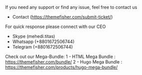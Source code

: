 If you need any support or find any issue, feel free to contact us
- Contact (https://themefisher.com/submit-ticket/)

For quick response please connect with our CEO
- Skype (mehedi.titas) 
- Whatsapp (+8801672506744)
- Telegram (+8801672506744)


Check out our Mega-Bundle:
1 - HTML Mega Bundle : https://themefisher.com/bundle/
2 - Hugo Mega Bundle : https://themefisher.com/products/hugo-mega-bundle/
